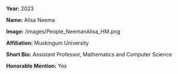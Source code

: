 **Year:** 2023

**Name:** Alisa Neema

**Image:** /images/People_NeemanAlisa_HM.png

**Affiliation:** Muskingum University

**Short Bio:** Assistant Professor, Mathematics and Computer Science

**Honorable Mention:** Yes
